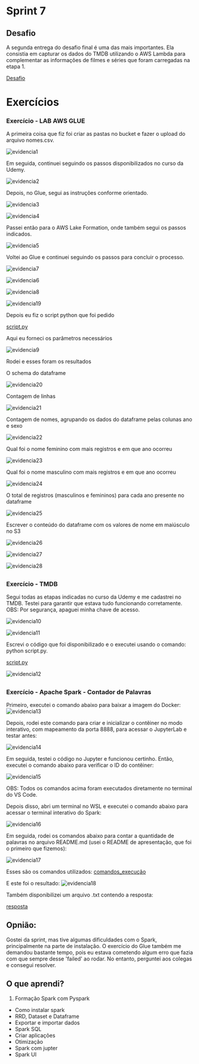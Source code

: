 # Sprint 7
## Desafio
A segunda entrega do desafio final é uma das mais importantes. Ela consistia em capturar os dados do TMDB utilizando o AWS Lambda para complementar as informações de filmes e séries que foram carregadas na etapa 1.

[Desafio](../Sprint%207/Desafios/)

# Exercícios 
### Exercício - LAB AWS GLUE 
A primeira coisa que fiz foi criar as pastas no bucket e fazer o upload do arquivo nomes.csv.

![evidencia1](../Sprint%207/Evidencias/Evidencias_exercicios/evidencia1.png)

Em seguida, continuei seguindo os passos disponibilizados no curso da Udemy.

![evidencia2](../Sprint%207/Evidencias/Evidencias_exercicios/evidencia2.png)

Depois, no Glue, segui as instruções conforme orientado.

![evidencia3](../Sprint%207/Evidencias/Evidencias_exercicios/evidencia3.png)

![evidencia4](../Sprint%207/Evidencias/Evidencias_exercicios/evidencia4.png)

Passei então para o AWS Lake Formation, onde também segui os passos indicados.

![evidencia5](../Sprint%207/Evidencias/Evidencias_exercicios/evidencia5.png)

Voltei ao Glue e continuei seguindo os passos para concluir o processo.

![evidencia7](../Sprint%207/Evidencias/Evidencias_exercicios/evidencia7.png)

![evidencia6](../Sprint%207/Evidencias/Evidencias_exercicios/evidencia6.png)

![evidencia8](../Sprint%207/Evidencias/Evidencias_exercicios/evidencia8.png)

![evidencia19](../Sprint%207/Evidencias/Evidencias_exercicios/evidencia19.png)

Depois eu fiz o script python que foi pedido

[script.py](../Sprint%207/Exercicios/AWS%20GLUE/script.py)

Aqui eu forneci os parâmetros necessários

![evidencia9](../Sprint%207/Evidencias/Evidencias_exercicios/evidencia9.png)

Rodei e esses foram os resultados 

O schema do dataframe

![evidencia20](../Sprint%207/Evidencias/Evidencias_exercicios/evidencia20.png)

Contagem de linhas

![evidencia21](../Sprint%207/Evidencias/Evidencias_exercicios/evidencia21.png)

Contagem de nomes, agrupando os dados do dataframe pelas colunas ano e sexo

![evidencia22](../Sprint%207/Evidencias/Evidencias_exercicios/evidencia22.png)

Qual foi o nome feminino com mais registros e em que ano ocorreu

![evidencia23](../Sprint%207/Evidencias/Evidencias_exercicios/evidencia23.png)

Qual foi o nome masculino com mais registros e em que ano ocorreu

![evidencia24](../Sprint%207/Evidencias/Evidencias_exercicios/evidencia24.png)

O total de registros (masculinos e femininos) para cada ano presente no dataframe

![evidencia25](../Sprint%207/Evidencias/Evidencias_exercicios/evidencia25.png)

Escrever o conteúdo do dataframe com os valores de nome em maiúsculo no S3

![evidencia26](../Sprint%207/Evidencias/Evidencias_exercicios/evidencia26.png)

![evidencia27](../Sprint%207/Evidencias/Evidencias_exercicios/evidencia27.png)

![evidencia28](../Sprint%207/Evidencias/Evidencias_exercicios/evidencia28.png)

##
### Exercício - TMDB

Segui todas as etapas indicadas no curso da Udemy e me cadastrei no TMDB. Testei para garantir que estava tudo funcionando corretamente.
OBS: Por segurança, apaguei minha chave de acesso.

![evidencia10](../Sprint%207/Evidencias/Evidencias_exercicios/evidencia10.jpeg)

![evidencia11](../Sprint%207/Evidencias/Evidencias_exercicios/evidencia11.jpeg)

Escrevi o código que foi disponibilizado e o executei usando o comando:
python script.py.

[script.py](../Sprint%207/Exercicios/TMDB/script.py)

![evidencia12](../Sprint%207/Evidencias/Evidencias_exercicios/evidencia12.png)

##
### Exercício - Apache Spark - Contador de Palavras
Primeiro, executei o comando abaixo para baixar a imagem do Docker:
![evidencia13](../Sprint%207/Evidencias/Evidencias_exercicios/evidencia13.png)

Depois, rodei este comando para criar e inicializar o contêiner no modo interativo, com mapeamento da porta 8888, para acessar o JupyterLab e testar antes:

![evidencia14](../Sprint%207/Evidencias/Evidencias_exercicios/evidencia14.png)

Em seguida, testei o código no Jupyter e funcionou certinho. Então, executei o comando abaixo para verificar o ID do contêiner:

![evidencia15](../Sprint%207/Evidencias/Evidencias_exercicios/evidencia15.png)

OBS: Todos os comandos acima foram executados diretamente no terminal do VS Code.

Depois disso, abri um terminal no WSL e executei o comando abaixo para acessar o terminal interativo do Spark:

![evidencia16](../Sprint%207/Evidencias/Evidencias_exercicios/evidencia16.png)

Em seguida, rodei os comandos abaixo para contar a quantidade de palavras no arquivo README.md (usei o README de apresentação, que foi o primeiro que fizemos):

![evidencia17](../Sprint%207/Evidencias/Evidencias_exercicios/evidencia17.png)

Esses são os comandos utilizados:
[comandos_execução](../Sprint%207/Exercicios/Apache%20Spark/comandos_execução.txt)

E este foi o resultado: 
![evidencia18](../Sprint%207/Evidencias/Evidencias_exercicios/evidencia18.png)

Também disponibilizei um arquivo .txt contendo a resposta:

[resposta](../Sprint%207/Exercicios/Apache%20Spark/resultado.txt)

## Opnião:
Gostei da sprint, mas tive algumas dificuldades com o Spark, principalmente na parte de instalação. O exercício do Glue também me demandou bastante tempo, pois eu estava cometendo algum erro que fazia com que sempre desse 'failed' ao rodar. No entanto, perguntei aos colegas e consegui resolver.

## O que aprendi?
1. Formação Spark com Pyspark
* Como instalar spark
* RRD, Dataset e Dataframe
* Exportar e importar dados
* Spark SQL
* Criar aplicações
* Otimização
* Spark com jupter
* Spark UI